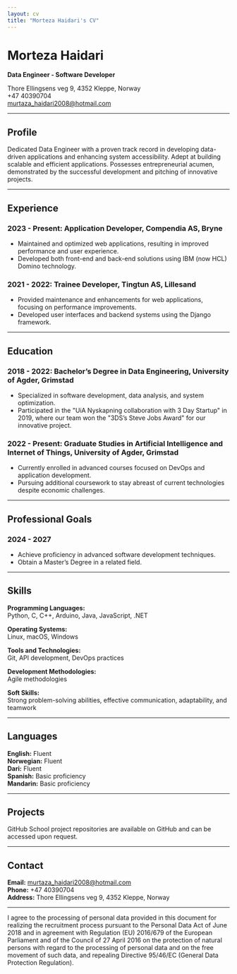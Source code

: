 ```yaml
---
layout: cv
title: "Morteza Haidari's CV"
---
```


# Morteza Haidari
**Data Engineer - Software Developer**

Thore Ellingsens veg 9, 4352 Kleppe, Norway  
+47 40390704  
murtaza_haidari2008@hotmail.com  

---

## Profile
Dedicated Data Engineer with a proven track record in developing data-driven applications and enhancing system accessibility. Adept at building scalable and efficient applications. Possesses entrepreneurial acumen, demonstrated by the successful development and pitching of innovative projects.

---

## Experience

### 2023 - Present: Application Developer, Compendia AS, Bryne
- Maintained and optimized web applications, resulting in improved performance and user experience.
- Developed both front-end and back-end solutions using IBM (now HCL) Domino technology.

### 2021 - 2022: Trainee Developer, Tingtun AS, Lillesand
- Provided maintenance and enhancements for web applications, focusing on performance improvements.
- Developed user interfaces and backend systems using the Django framework.

---

## Education

### 2018 - 2022: Bachelor’s Degree in Data Engineering, University of Agder, Grimstad
- Specialized in software development, data analysis, and system optimization.
- Participated in the "UiA Nyskapning collaboration with 3 Day Startup" in 2019, where our team won the "3DS’s Steve Jobs Award" for our innovative project.

### 2022 - Present: Graduate Studies in Artificial Intelligence and Internet of Things, University of Agder, Grimstad
- Currently enrolled in advanced courses focused on DevOps and application development.
- Pursuing additional coursework to stay abreast of current technologies despite economic challenges.

---

## Professional Goals

### 2024 - 2027
- Achieve proficiency in advanced software development techniques.
- Obtain a Master’s Degree in a related field.

---

## Skills

**Programming Languages:**  
Python, C, C++, Arduino, Java, JavaScript, .NET

**Operating Systems:**  
Linux, macOS, Windows

**Tools and Technologies:**  
Git, API development, DevOps practices

**Development Methodologies:**  
Agile methodologies

**Soft Skills:**  
Strong problem-solving abilities, effective communication, adaptability, and teamwork

---

## Languages

**English:** Fluent  
**Norwegian:** Fluent  
**Dari:** Fluent  
**Spanish:** Basic proficiency  
**Mandarin:** Basic proficiency  

---

## Projects

GitHub School project repositories are available on GitHub and can be accessed upon request.

---

## Contact

**Email:** murtaza_haidari2008@hotmail.com  
**Phone:** +47 40390704  
**Address:** Thore Ellingsens veg 9, 4352 Kleppe, Norway

---

I agree to the processing of personal data provided in this document for realizing the recruitment process pursuant to the Personal Data Act of June 2018 and in agreement with Regulation (EU) 2016/679 of the European Parliament and of the Council of 27 April 2016 on the protection of natural persons with regard to the processing of personal data and on the free movement of such data, and repealing Directive 95/46/EC (General Data Protection Regulation).
